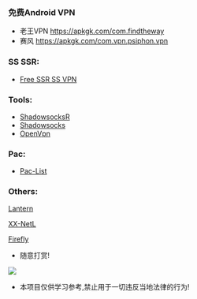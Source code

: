 ### 免费Android VPN
- 老王VPN https://apkgk.com/com.findtheway
- 赛风 https://apkgk.com/com.vpn.psiphon.vpn

### SS SSR:
- [Free SSR SS VPN](https://github.com/HaoleiQin/Over-The-Wall/blob/master/Wiki.md)

### Tools:

- [ShadowsocksR](https://github.com/shadowsocksr-backup/shadowsocksr-android/releases)
- [Shadowsocks](https://github.com/HaoleiQin/Over-The-Wall/tree/master/Tools/Shadowsocks)  
- [OpenVpn](https://github.com/HaoleiQin/Over-The-Wall/tree/master/Tools/OpenVpn) 

### Pac:
- [Pac-List](https://github.com/HaoleiQin/Over-The-Wall/blob/master/user-rule.txt)

### Others:

[Lantern](https://github.com/getlantern/lantern)

[XX-NetL](https://github.com/XX-net/XX-Net)

[Firefly](https://github.com/yinghuocho/firefly-proxy) 

- 随意打赏!

![](https://github.com/HaoleiQin/Over-The-Wall/blob/master/image/wechatAndAliPay.png?raw=true) 

* 本项目仅供学习参考,禁止用于一切违反当地法律的行为!
